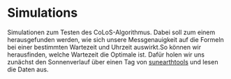 # Simulations
Simulationen zum Testen des CoLoS-Algorithmus. Dabei soll zum einem herausgefunden werden, wie sich unsere Messgenauigkeit auf die Formeln bei einer bestimmten Wartezeit und Uhrzeit auswirkt.So können wir herausfinden, welche Wartezeit die Optimale ist.
Dafür holen wir uns zunächst den Sonnenverlauf über einen Tag von [sunearthtools](https://www.sunearthtools.com/dp/tools/pos_sun.php?lang=de) und lesen die Daten aus.
